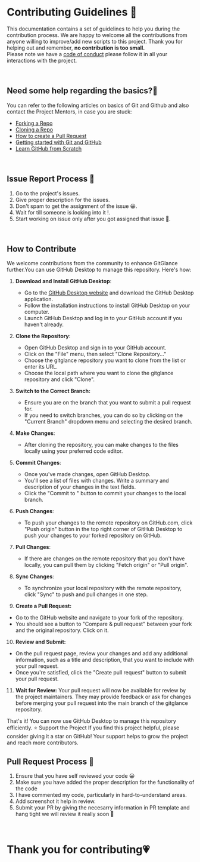# **Contributing Guidelines** 📄

This documentation contains a set of guidelines to help you during the contribution process.
We are happy to welcome all the contributions from anyone willing to improve/add new scripts to this project.
Thank you for helping out and remember, **no contribution is too small.**
<br>
Please note we have a [code of conduct](CODE_OF_CONDUCT.md)  please follow it in all your interactions with the project.



<br>

## **Need some help regarding the basics?🤔**


You can refer to the following articles on basics of Git and Github and also contact the Project Mentors,
in case you are stuck:

- [Forking a Repo](https://help.github.com/en/github/getting-started-with-github/fork-a-repo)
- [Cloning a Repo](https://help.github.com/en/desktop/contributing-to-projects/creating-an-issue-or-pull-request)
- [How to create a Pull Request](https://opensource.com/article/19/7/create-pull-request-github)
- [Getting started with Git and GitHub](https://towardsdatascience.com/getting-started-with-git-and-github-6fcd0f2d4ac6)
- [Learn GitHub from Scratch](https://docs.github.com/en/get-started/start-your-journey/git-and-github-learning-resources)

<br>

## **Issue Report Process 📌**

1. Go to the project's issues.
2. Give proper description for the issues.
3. Don't spam to get the assignment of the issue 😀.
4. Wait for till someone is looking into it !.
5. Start working on issue only after you got assigned that issue 🚀.

<br>

## How to Contribute
We welcome contributions from the community to enhance GitGlance further.You can use GitHub Desktop to manage this repository. Here's how:

1. **Download and Install GitHub Desktop**: 
   - Go to the [GitHub Desktop website](https://desktop.github.com/) and download the GitHub Desktop application.
   - Follow the installation instructions to install GitHub Desktop on your computer.
   - Launch GitHub Desktop and log in to your GitHub account if you haven't already.

2. **Clone the Repository**:
   - Open GitHub Desktop and sign in to your GitHub account.
   - Click on the "File" menu, then select "Clone Repository..."
   - Choose the gitglance repository you want to clone from the list or enter its URL.
   - Choose the local path where you want to clone the gitglance repository and click "Clone".

3. **Switch to the Correct Branch:**
   - Ensure you are on the branch that you want to submit a pull request for.
   - If you need to switch branches, you can do so by clicking on the "Current Branch" dropdown menu and selecting the desired branch.

4. **Make Changes**:
   - After cloning the repository, you can make changes to the files locally using your preferred code editor.

5. **Commit Changes**:
   - Once you've made changes, open GitHub Desktop.
   - You'll see a list of files with changes. Write a summary and description of your changes in the text fields.
   - Click the "Commit to <branch-name>" button to commit your changes to the local branch.

6. **Push Changes**:
   - To push your changes to the remote repository on GitHub.com, click "Push origin" button in the top right corner of GitHub Desktop to push your changes to your forked repository on GitHub.

7. **Pull Changes**:
   - If there are changes on the remote repository that you don't have locally, you can pull them by clicking "Fetch origin" or "Pull origin".

8. **Sync Changes**:
   - To synchronize your local repository with the remote repository, click "Sync" to push and pull changes in one step.

9. **Create a Pull Request:**
  - Go to the GitHub website and navigate to your fork of the repository.
  - You should see a button to "Compare & pull request" between your fork and the original repository. Click on it.

10. **Review and Submit:**
   - On the pull request page, review your changes and add any additional information, such as a title and description, that you want to include with your pull request.
   - Once you're satisfied, click the "Create pull request" button to submit your pull request.

11. **Wait for Review:**
    Your pull request will now be available for review by the project maintainers. They may provide feedback or ask for changes before merging your pull request into the main branch of the gitglance repository.

That's it! You can now use GitHub Desktop to manage this repository efficiently.
⭐️ Support the Project
If you find this project helpful, please consider giving it a star on GitHub! Your support helps to grow the project and reach more contributors.

## **Pull Request Process 🚀**

1. Ensure that you have self reviewed your code 😀
2. Make sure you have added the proper description for the functionality of the code
3. I have commented my code, particularly in hard-to-understand areas.
4. Add screenshot it help in review.
5. Submit your PR by giving the necesarry information in PR template and hang tight we will review it really soon 🚀

<br>

# **Thank you for contributing💗** 

